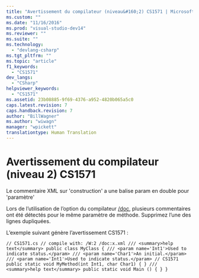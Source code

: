 ```yaml
---
title: "Avertissement du compilateur (niveau&#160;2) CS1571 | Microsoft Docs"
ms.custom: ""
ms.date: "11/16/2016"
ms.prod: "visual-studio-dev14"
ms.reviewer: ""
ms.suite: ""
ms.technology: 
  - "devlang-csharp"
ms.tgt_pltfrm: ""
ms.topic: "article"
f1_keywords: 
  - "CS1571"
dev_langs: 
  - "CSharp"
helpviewer_keywords: 
  - "CS1571"
ms.assetid: 23b08885-9f69-4376-a952-4820b065a5c0
caps.latest.revision: 7
caps.handback.revision: 7
author: "BillWagner"
ms.author: "wiwagn"
manager: "wpickett"
translationtype: Human Translation
---
```

# Avertissement du compilateur (niveau&#160;2) CS1571
Le commentaire XML sur 'construction' a une balise param en double pour 'paramètre'  
  
 Lors de l’utilisation de l’option du compilateur [\/doc](../../csharp/language-reference/compiler-options/doc-compiler-option.md), plusieurs commentaires ont été détectés pour le même paramètre de méthode. Supprimez l’une des lignes dupliquées.  
  
 L’exemple suivant génère l’avertissement CS1571 :  
  
```  
// CS1571.cs // compile with: /W:2 /doc:x.xml /// <summary>help text</summary> public class MyClass { /// <param name='Int1'>Used to indicate status.</param> /// <param name='Char1'>An initial.</param> /// <param name='Int1'>Used to indicate status.</param> // CS1571 public static void MyMethod(int Int1, char Char1) { } /// <summary>help text</summary> public static void Main () { } }  
```